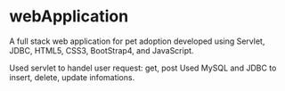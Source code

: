 # webApplication
A full stack web application for pet adoption developed using Servlet, JDBC, HTML5, CSS3, BootStrap4, and JavaScript. 

Used servlet to handel user request: get, post
Used MySQL and JDBC to insert, delete, update infomations. 
